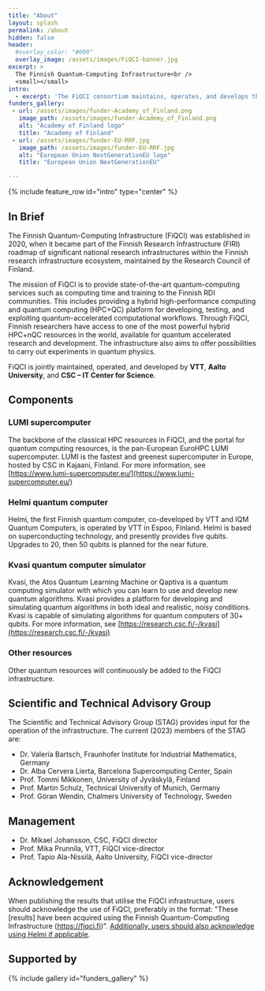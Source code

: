 ```yaml
---
title: "About"
layout: splash
permalink: /about
hidden: false
header:
  #overlay_color: "#000"
  overlay_image: /assets/images/FiQCI-banner.jpg
excerpt: >
  The Finnish Quantum-Computing Infrastructure<br />
  <small></small>
intro: 
  - excerpt: 'The FiQCI consortium maintains, operates, and develops the infrastructure'
funders_gallery:
 - url: /assets/images/funder-Academy_of_Finland.png
   image_path: /assets/images/funder-Academy_of_Finland.png
   alt: "Academy of Finland logo"
   title: "Academy of Finland"
 - url: /assets/images/funder-EU-RRF.jpg
   image_path: /assets/images/funder-EU-RRF.jpg
   alt: "European Union NextGenerationEU logo"
   title: "European Union NextGenerationEU"

---
```


{% include feature_row id="intro" type="center" %}

## In Brief

The Finnish Quantum-Computing Infrastructure (FiQCI) was established in 2020, when it became part of the Finnish Research Infrastructure (FIRI) roadmap of significant national research infrastructures within the Finnish research infrastructure ecosystem, maintained by the Research Council of Finland.

The mission of FiQCI is to provide state-of-the-art quantum-computing services such as computing time and training to the Finnish RDI communities. This includes providing a hybrid high-performance computing and quantum computing (HPC+QC) platform for developing, testing, and exploiting quantum-accelerated computational workflows. Through FiQCI, Finnish researchers have access to one of the most powerful hybrid HPC+nQC resources in the world, available for quantum accelerated research and development. The infrastructure also aims to offer possibilities to carry out experiments in quantum physics.

FiQCI is jointly maintained, operated, and developed by **VTT**, **Aalto University**, and **CSC – IT Center for Science**.

## Components

### LUMI supercomputer

The backbone of the classical HPC resources in FiQCI, and the portal for quantum computing resources, is the pan-European EuroHPC LUMI supercomputer. LUMI is the fastest and greenest supercomputer in Europe, hosted by CSC in Kajaani, Finland. For more information, see [https://www.lumi-supercomputer.eu/](https://www.lumi-supercomputer.eu/)

### Helmi quantum computer

Helmi, the first Finnish quantum computer, co-developed by VTT and IQM Quantum Computers, is operated by VTT in Espoo, Finland. Helmi is based on superconducting technology, and presently provides five qubits. Upgrades to 20, then 50 qubits is planned for the near future.

### Kvasi quantum computer simulator

Kvasi, the Atos Quantum Learning Machine or Qaptiva is a quantum computing simulator with which you can learn to use and develop new quantum algorithms. Kvasi provides a platform for developing and simulating quantum algorithms in both ideal and realistic, noisy conditions. Kvasi is capable of simulating algorithms for quantum computers of 30+ qubits. For more information, see [https://research.csc.fi/-/kvasi](https://research.csc.fi/-/kvasi)

### Other resources

Other quantum resources will continuously be added to the FiQCI infrastructure.

## Scientific and Technical Advisory Group 

The Scientific and Technical Advisory Group (STAG) provides input for the operation of the infrastructure. The current (2023) members of the STAG are:

* Dr. Valeria Bartsch, Fraunhofer Institute for Industrial Mathematics, Germany
* Dr. Alba Cervera Lierta, Barcelona Supercomputing Center, Spain
* Prof. Tommi Mikkonen, University of Jyväskylä, Finland
* Prof. Martin Schulz, Technical University of Munich, Germany
* Prof. Göran Wendin, Chalmers University of Technology, Sweden

## Management

* Dr. Mikael Johansson, CSC, FiQCI director
* Prof. Mika Prunnila, VTT, FiQCI vice-director
* Prof. Tapio Ala-Nissilä, Aalto University, FiQCI vice-director

## Acknowledgement

When publishing the results that utilise the FiQCI infrastructure, users should acknowledge the use of FiQCI, preferably in the format: "These [results] have been acquired using the Finnish Quantum-Computing Infrastructure (https://fiqci.fi)". [Additionally, users should also acknowledge using Helmi if applicable](./posts/2022-11-01-Helmi-pilot.md#acknowledgement). 

## Supported by

{% include gallery id="funders_gallery" %}

